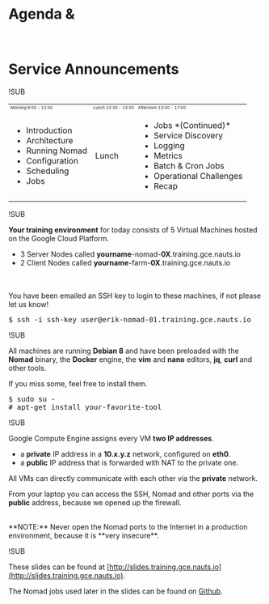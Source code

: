 <!-- .slide: data-background="#040811" data-background-image="/img/hashi-grid-white.svg" data-background-size="cover" data-background-position="center" -->
<h1>Agenda &</h1><br/>
<h1>Service Announcements</h1>

!SUB
<!-- .slide: data-background-image="/img/hashi-grid-gray.svg" data-background-size="cover" data-background-position="center" -->
<table style="width: 100%;">
  <tr style="font-size: 50%;">
    <td>Morning 9:00 - 12:30</td><td>Lunch 12:30 - 13:30</td><td>Afternoon 13:30 - 17:00</td>
  </tr>
  <tr>
    <td>
      <ul>
        <li>Introduction</li>
        <li>Architecture</li>
        <li>Running Nomad</li>
        <li>Configuration</li>
        <li>Scheduling</li>
        <li>Jobs</li>
      </ul>
    </td>
    <td>Lunch</td>
    <td>
      <ul>
        <li>Jobs *(Continued)*</li>
        <li>Service Discovery</li>
        <li>Logging</li>
        <li>Metrics</li>
        <li>Batch & Cron Jobs</li>
        <li>Operational Challenges</li>
        <li>Recap</li>
      </ul>
    </td>
  </tr>
</table>

!SUB
<!-- .slide: data-background-image="/img/hashi-grid-gray.svg" data-background-size="cover" data-background-position="center" -->
**Your training environment** for today consists of 5 Virtual Machines hosted on the Google Cloud Platform.
* 3 Server Nodes called **yourname**-nomad-**0X**.training.gce.nauts.io
* 2 Client Nodes called **yourname**-farm-**0X**.training.gce.nauts.io

<br/>
<br/>
You have been emailed an SSH key to login to these machines, if not please let us know!

<pre>
$ ssh -i ssh-key user@<span class="value">erik-nomad-01</span>.training.gce.nauts.io
</pre>

!SUB
<!-- .slide: data-background-image="/img/hashi-grid-gray.svg" data-background-size="cover" data-background-position="center" -->
All machines are running **Debian 8** and have been preloaded with the **Nomad** binary, the **Docker** engine, the **vim** and **nano** editors, **jq**, **curl** and other tools.

If you miss some, feel free to install them.

<pre>
$ sudo su -
# apt-get install <span class="value">your-favorite-tool</span>
</pre>

!SUB
<!-- .slide: data-background-image="/img/hashi-grid-gray.svg" data-background-size="cover" data-background-position="center" -->
Google Compute Engine assigns every VM **two IP addresses**.
* a **private** IP address in a **10.x.y.z** network, configured on **eth0**.
* a **public** IP address that is forwarded with NAT to the private one.

All VMs can directly communicate with each other via the **private** network.

From your laptop you can access the SSH, Nomad and other ports via the **public** address, because we opened up the firewall.

<br/>
**NOTE:** Never open the Nomad ports to the Internet in a production environment, because it is **very insecure**.

!SUB
<!-- .slide: data-background-image="/img/hashi-grid-gray.svg" data-background-size="cover" data-background-position="center" -->
These slides can be found at [http://slides.training.gce.nauts.io](http://slides.training.gce.nauts.io).

The Nomad jobs used later in the slides can be found on [Github](https://github.com/xebia/nomad-training-jobs).
